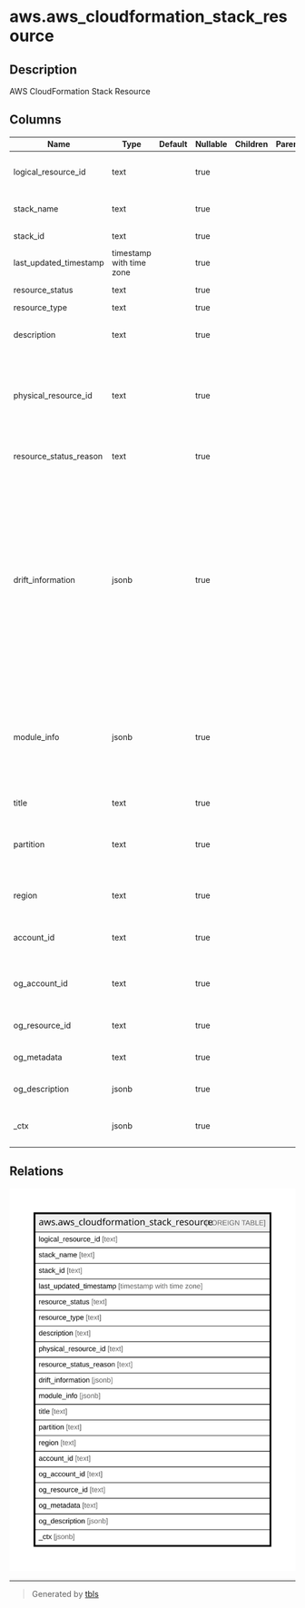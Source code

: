 # aws.aws_cloudformation_stack_resource

## Description

AWS CloudFormation Stack Resource

## Columns

| Name | Type | Default | Nullable | Children | Parents | Comment |
| ---- | ---- | ------- | -------- | -------- | ------- | ------- |
| logical_resource_id | text |  | true |  |  | The logical name of the resource specified in the template. |
| stack_name | text |  | true |  |  | The name associated with the stack. |
| stack_id | text |  | true |  |  | Unique identifier of the stack. |
| last_updated_timestamp | timestamp with time zone |  | true |  |  | Time the status was updated. |
| resource_status | text |  | true |  |  | Current status of the resource. |
| resource_type | text |  | true |  |  | Type of resource. |
| description | text |  | true |  |  | User defined description associated with the resource. |
| physical_resource_id | text |  | true |  |  | The name or unique identifier that corresponds to a physical instance ID of a resource supported by CloudFormation. |
| resource_status_reason | text |  | true |  |  | Success/failure message associated with the resource. |
| drift_information | jsonb |  | true |  |  | Information about whether the resource's actual configuration differs, or has drifted, from its expected configuration, as defined in the stack template and any values specified as template parameters. For more information, see Detecting Unregulated Configuration Changes to Stacks and Resources. |
| module_info | jsonb |  | true |  |  | Contains information about the module from which the resource was created, if the resource was created from a module included in the stack template. |
| title | text |  | true |  |  | Title of the resource. |
| partition | text |  | true |  |  | The AWS partition in which the resource is located (aws, aws-cn, or aws-us-gov). |
| region | text |  | true |  |  | The AWS Region in which the resource is located. |
| account_id | text |  | true |  |  | The AWS Account ID in which the resource is located. |
| og_account_id | text |  | true |  |  | The Platform Account ID in which the resource is located. |
| og_resource_id | text |  | true |  |  | The unique ID of the resource in opengovernance. |
| og_metadata | text |  | true |  |  | Platform Metadata of the AWS resource. |
| og_description | jsonb |  | true |  |  | The full model description of the resource |
| _ctx | jsonb |  | true |  |  | Steampipe context in JSON form, e.g. connection_name. |

## Relations

![er](aws.aws_cloudformation_stack_resource.svg)

---

> Generated by [tbls](https://github.com/k1LoW/tbls)
